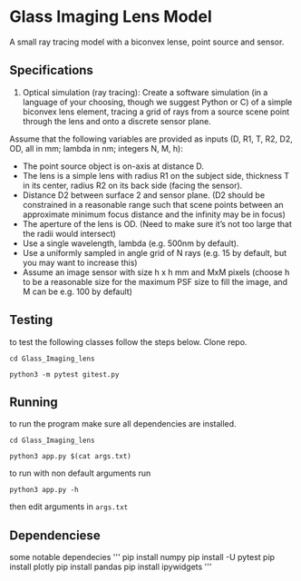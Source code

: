 # Glass Imaging Lens Model
A small ray tracing model with a biconvex lense, point source and sensor.

## Specifications

1. Optical simulation (ray tracing):
Create a software simulation (in a language of your choosing, though we suggest Python or C) of a simple biconvex lens element, tracing a grid of rays from a source scene point through the lens and onto a discrete sensor plane. 

Assume that the following variables are provided as inputs (D, R1, T, R2, D2, OD, all in mm; lambda in nm; integers N, M, h):
- The point source object is on-axis at distance D.
- The lens is a simple lens with radius R1 on the subject side, thickness T in its center, radius R2 on its back side (facing the sensor). 
- Distance D2 between surface 2 and sensor plane. (D2 should be constrained in a reasonable range such that scene points between an approximate minimum focus distance and the infinity may be in focus)
- The aperture of the lens is OD. (Need to make sure it’s not too large that the radii would intersect)
- Use a single wavelength, lambda (e.g. 500nm by default). 
- Use a uniformly sampled in angle grid of N rays (e.g. 15 by default, but you may want to increase this)
- Assume an image sensor with size h x h mm and MxM pixels (choose h to be a reasonable size for the maximum PSF size to fill the image, and M can be e.g. 100 by default)

## Testing
to test the following classes follow the steps below. 
Clone repo. 

`cd Glass_Imaging_lens`

`python3 -m pytest gitest.py`

## Running
to run the program make sure all dependencies are installed.

`cd Glass_Imaging_lens`

`python3 app.py $(cat args.txt)`

to run with non default arguments run

`python3 app.py -h`

then edit arguments in `args.txt`

## Dependenciese
some notable dependecies
'''
pip install numpy
pip install -U pytest
pip install plotly
pip install pandas
pip install ipywidgets
'''
